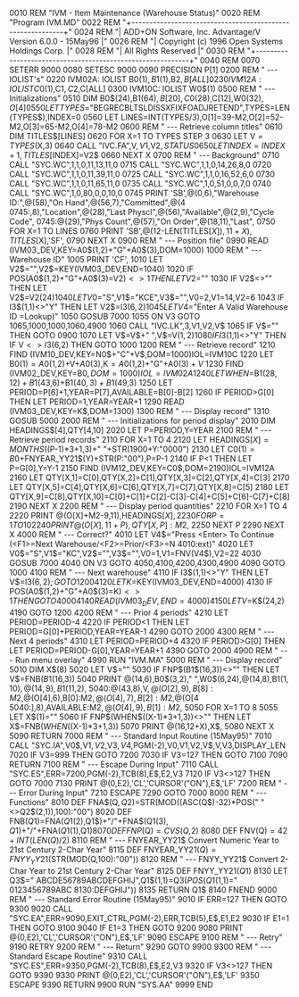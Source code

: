 0010 REM "IVM - Item Maintenance (Warehouse Status)"
0020 REM "Program IVM.MD"
0022 REM "+-----------------------------------------------------------+"
0024 REM "| ADD+ON Software, Inc. Advantage/V Version 6.0.0 - 15May96 |"
0026 REM "|      Copyright (c) 1996 Open Systems Holdings Corp.       |"
0028 REM "|                  All Rights Reserved                      |"
0030 REM "+-----------------------------------------------------------+"
0040 REM 
0070 SETERR 9000
0080 SETESC 9000
0090 PRECISION P[1]
0200 REM " --- IOLIST's"
0220 IVM02A: IOLIST B0$(1),B1$(1),B2$,B[ALL]
0230 IVM12A: IOLIST C0$(1),C1$,C2$,C[ALL]
0300 IVM10C: IOLIST W0$(1)
0500 REM " --- Initializations"
0510 DIM B0$(24),B1$(64),B[20],C0$(28),C[12],W0$(32),O[4]
0550 LET TYPES$="BEGRECBLTSLDISSXFIXFOADJRETEND",TYPES=LEN(TYPES$),INDEX=0
0560 LET LINES=INT(TYPES/3),O[1]=39-M2,O[2]=52-M2,O[3]=65-M2,O[4]=78-M2
0600 REM " --- Retrieve column titles"
0610 DIM TITLES$[LINES]
0620 FOR X=1 TO TYPES STEP 3
0630 LET V$=TYPES$(X,3)
0640 CALL "IVC.FA",V$,V1$,V2$,STATUS
0650 LET INDEX=INDEX+1,TITLES$[INDEX]=V2$
0660 NEXT X
0700 REM " --- Background"
0710 CALL "SYC.WC",1,1,0,11,13,11,0
0715 CALL "SYC.WC",1,1,0,14,26,8,0
0720 CALL "SYC.WC",1,1,0,11,39,11,0
0725 CALL "SYC.WC",1,1,0,16,52,6,0
0730 CALL "SYC.WC",1,1,0,11,65,11,0
0735 CALL "SYC.WC",1,0,51,0,0,7,0
0740 CALL "SYC.WC",1,0,80,0,0,10,0
0745 PRINT 'SB',@(0,6),"Warehouse ID:",@(58),"On Hand",@(56,7),"Committed",@(4
0745:,8),"Location",@(28),"Last Physcl",@(56),"Available",@(2,9),"Cycle Code",
0745:@(29),"Phys Count",@(57),"On Order",@(18,11),"Last",
0750 FOR X=1 TO LINES
0760 PRINT 'SB',@(12-LEN(TITLES$[X]),11+X),TITLES$[X],'SF',
0790 NEXT X
0900 REM " --- Position file"
0990 READ (IVM03_DEV,KEY=A0$(1,2)+"G"+A0$(3),DOM=1000)
1000 REM " --- Warehouse ID"
1005 PRINT 'CF',
1010 LET V2$="",V2$=KEY(IVM03_DEV,END=1040)
1020 IF POS(A0$(1,2)+"G"+A0$(3)=V2$)<>1 THEN LET V2$=""
1030 IF V2$<>"" THEN LET V2$=V2$(24)
1040 LET V0$="S",V1$="KCE",V3$="",V0=2,V1=14,V2=6
1043 IF I3$(1,1)<>"Y" THEN LET V2$=I3$(6,2)
1045 LET V4$="Enter A Valid Warehouse ID <F3>=Lookup)"
1050 GOSUB 7000
1055 ON V3 GOTO 1065,1000,1000,1060,4900
1060 CALL "IVC.LK",3,V1,V2,V$
1065 IF V$="" THEN GOTO 0900
1070 LET V$=V$+"  ",V$=V$(1,2)
1080 IF I3$(1,1)<>"Y" THEN IF V$<>I3$(6,2) THEN GOTO 1000
1200 REM " --- Retrieve record"
1210 FIND (IVM10_DEV,KEY=N0$+"C"+V$,DOM=1000)IOL=IVM10C
1220 LET B0$(1)=A0$(1,2)+V$+A0$(3),K$=A0$(1,2)+"G"+A0$(3)+V$
1230 FIND (IVM02_DEV,KEY=B0$,DOM=1000)IOL=IVM02A
1240 LET WHEN$=B1$(28,12)+B1$(43,6)+B1$(40,3)+B1$(49,3)
1250 LET PERIOD=P[6]+1,YEAR=P[7],AVAILABLE=B[0]-B[2]
1260 IF PERIOD>G[0] THEN LET PERIOD=1,YEAR=YEAR+1
1290 READ (IVM03_DEV,KEY=K$,DOM=1300)
1300 REM " --- Display record"
1310 GOSUB 5000
2000 REM " --- Initializations for period display"
2010 DIM HEADINGS$[4],QTY[4,10]
2020 LET P=PERIOD,Y=YEAR
2100 REM " --- Retrieve period records"
2110 FOR X=1 TO 4
2120 LET HEADINGS$[X]=MONTHS$((P-1)*3+1,3)+" "+STR(1900+Y:"0000")
2130 LET C0$(1)=B0$+FNYEAR_YY21$(Y)+STR(P:"00"),P=P-1
2140 IF P<1 THEN LET P=G[0],Y=Y-1
2150 FIND (IVM12_DEV,KEY=C0$,DOM=2190)IOL=IVM12A
2160 LET QTY[X,1]=C[0],QTY[X,2]=C[1],QTY[X,3]=C[2],QTY[X,4]=C[3]
2170 LET QTY[X,5]=C[4],QTY[X,6]=C[6],QTY[X,7]=C[7],QTY[X,8]=C[5]
2180 LET QTY[X,9]=C[8],QTY[X,10]=C[0]+C[1]+C[2]-C[3]-C[4]+C[5]+C[6]-C[7]+C[8]
2190 NEXT X
2200 REM " --- Display period quantities"
2210 FOR X=1 TO 4
2220 PRINT @(O[X]+M2-9,11),HEADINGS$[X],
2230 FOR P=1 TO 10
2240 PRINT @(O[X],11+P),QTY[X,P]:M2$,
2250 NEXT P
2290 NEXT X
4000 REM " --- Correct?"
4010 LET V4$="Press <Enter> To Continue (<F1>=Next Warehouse/<F2>=Prior/<F3>=N
4010:ext)"
4020 LET V0$="S",V1$="KC",V2$="",V3$="",V0=1,V1=FNV(V4$),V2=22
4030 GOSUB 7000
4040 ON V3 GOTO 4050,4100,4200,4300,4900
4090 GOTO 1000
4100 REM " --- Next warehouse"
4110 IF I3$(1,1)<>"Y" THEN LET V$=I3$(6,2); GOTO 1200
4120 LET K$=KEY(IVM03_DEV,END=4000)
4130 IF POS(A0$(1,2)+"G"+A0$(3)=K$)<>1 THEN GOTO 4000
4140 READ (IVM03_DEV,END=4000)
4150 LET V$=K$(24,2)
4190 GOTO 1200
4200 REM " --- Prior 4 periods"
4210 LET PERIOD=PERIOD-4
4220 IF PERIOD<1 THEN LET PERIOD=G[0]+PERIOD,YEAR=YEAR-1
4290 GOTO 2000
4300 REM " --- Next 4 periods"
4310 LET PERIOD=PERIOD+4
4320 IF PERIOD>G[0] THEN LET PERIOD=PERIOD-G[0],YEAR=YEAR+1
4390 GOTO 2000
4900 REM " --- Run menu overlay"
4990 RUN "IVM.MA"
5000 REM " --- Display record"
5010 DIM X$(8)
5020 LET V$=""
5030 IF FNP$(B1$(16,3))<>"" THEN LET V$=FNB$(B1$(16,3))
5040 PRINT @(14,6),B0$(3,2)," ",W0$(6,24),@(14,8),B1$(1,10),@(14,9),B1$(11,2),
5040:@(43,8),V$,@(O[2],9),B[8]:M2$,@(O[4],6),B[0]:M2$,@(O[4],7),B[2]:M2$,@(O[4
5040:],8),AVAILABLE:M2$,@(O[4],9),B[1]:M2$,
5050 FOR X=1 TO 8
5055 LET X$(1)=""
5060 IF FNP$(WHEN$((X-1)*3+1,3))<>"" THEN LET X$=FNB$(WHEN$((X-1)*3+1,3))
5070 PRINT @(16,12+X),X$,
5080 NEXT X
5090 RETURN
7000 REM " --- Standard Input Routine (15May95)"
7010 CALL "SYC.IA",V0$,V1$,V2$,V3$,V4$,PGM(-2),V0,V1,V2,V$,V,V3,DISPLAY_LEN
7020 IF V3=999 THEN GOTO 7200
7030 IF V3=127 THEN GOTO 7100
7090 RETURN
7100 REM " --- Escape During Input"
7110 CALL "SYC.ES",ERR=7200,PGM(-2),TCB(8),E$,E2,V3
7120 IF V3<>127 THEN GOTO 7000
7130 PRINT @(0,E2),'CL','CURSOR'("ON"),E$,'LF'
7200 REM " --- Error During Input"
7210 ESCAPE
7290 GOTO 7000
8000 REM " --- Functions"
8010 DEF FNA$(Q$,Q2$)=STR(MOD((ASC(Q$)-32)*POS(" "<>Q2$(2,1)),100):"00")
8020 DEF FNB$(Q1$)=FNA$(Q1$(2),Q1$)+"/"+FNA$(Q1$(3),Q1$)+"/"+FNA$(Q1$(1),Q1$)
8070 DEF FNP$(Q$)=CVS(Q$,2)
8080 DEF FNV(Q$)=42+INT(LEN(Q$)/2)
8110 REM " --- FNYEAR_YY21$ Convert Numeric Year to 21st Century 2-Char Year"
8115 DEF FNYEAR_YY21$(Q)=FNYY_YY21$(STR(MOD(Q,100):"00"))
8120 REM " --- FNYY_YY21$ Convert 2-Char Year to 21st Century 2-Char Year"
8125 DEF FNYY_YY21$(Q1$)
8130 LET Q3$=" ABCDE56789ABCDEFGHIJ",Q1$(1,1)=Q3$(POS(Q1$(1,1)=" 0123456789ABC
8130:DEFGHIJ"))
8135 RETURN Q1$
8140 FNEND
9000 REM " --- Standard Error Routine (15May95)"
9010 IF ERR=127 THEN GOTO 9300
9020 CALL "SYC.EA",ERR=9090,EXIT_CTRL,PGM(-2),ERR,TCB(5),E$,E1,E2
9030 IF E1=1 THEN GOTO 9100
9040 IF E1=3 THEN GOTO 9200
9080 PRINT @(0,E2),'CL','CURSOR'("ON"),E$,'LF'
9090 ESCAPE
9100 REM " --- Retry"
9190 RETRY
9200 REM " --- Return"
9290 GOTO 9900
9300 REM " --- Standard Escape Routine"
9310 CALL "SYC.ES",ERR=9350,PGM(-2),TCB(8),E$,E2,V3
9320 IF V3<>127 THEN GOTO 9390
9330 PRINT @(0,E2),'CL','CURSOR'("ON"),E$,'LF'
9350 ESCAPE
9390 RETURN
9900 RUN "SYS.AA"
9999 END
